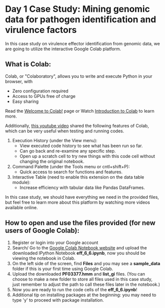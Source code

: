 # Day 1 Case Study: Mining genomic data for pathogen identification and virulence factors
In this case study on virulence effector identification from genomic data, we are going to utilize the interactive Google Colab platform. 

## What is Colab:
Colab, or "Colaboratory", allows you to write and execute Python in your browser, with 
- Zero configuration required
- Access to GPUs free of charge
- Easy sharing

Read the [Welcome to Colab!](https://colab.research.google.com/#scrollTo=Nma_JWh-W-IF) page or Watch [Introduction to Colab](https://www.youtube.com/watch?v=inN8seMm7UI) to learn more.

Additionally, [this youtube video](https://www.youtube.com/watch?v=rNgswRZ2C1Y) shared the following features of Colab, which can be very useful when testing and running codes.
  1. Execution History (under the View menu):
     - View executed code history to see what has been run so far.
     - Can go back and re-examine any specific step.
     - Open up a scratch cell to try new things with this code cell without changing the original notebook.
  2. Command Palette (under the Tools menu or cntl+shift+P):
     - Quick access to search for functions and features.
  3. Interactive Table (need to enable this extension on the data table module):
     - Increase efficiency with tabular data like Pandas DataFrames.

In this case study, we should have everything we need in the provided files, but feel free to learn more about this platform by watching more videos available online.

## How to open and use the files provided (for new users of Google Colab):
1. Register or login into your Google account
2. Search/ Go to the [Google Colab Notebook website](https://colab.research.google.com/notebook) and upload the downloaded IPython Notebook **eff_6_6.ipynb**, now you should be viewing the notebook in Colab.
3. On the left side of the screen, find **Files** and you may see a **sample_data** folder if this is your first time using Google Colab.
4. Upload the downloaded **PF03377.hmm** and **list_gi** files. (You can choose to make a new folder to store all files used in this case study, just remember to adjust the path to call these files later in the notebook.)
5. Now you are ready to run the code cells of the **eff_6_6.ipynb**!
6. Additional tip on installing packages at the beginning: you may need to type 'y' to proceed with package installation.

